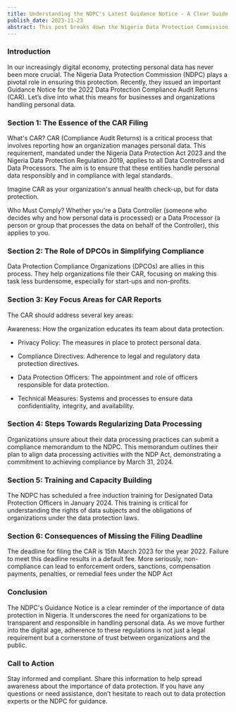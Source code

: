 ```yaml
---
title: Understanding the NDPC's Latest Guidance Notice - A Clear Guide for Businesses
publish_date: 2023-11-23 
abstract: This post breaks down the Nigeria Data Protection Commission's (NDPC) recent Guidance Notice, aimed at helping businesses understand and comply with the 2022 Data Protection Compliance Audit Returns. We'll simplify the legal jargon, explain what this means for your business, and provide practical tips to navigate these new data protection regulations easily.
---
```


### Introduction

In our increasingly digital economy, protecting personal data has never been more crucial. The Nigeria Data Protection Commission (NDPC) plays a pivotal role in ensuring this protection. Recently, they issued an important Guidance Notice for the 2022 Data Protection Compliance Audit Returns (CAR). Let’s dive into what this means for businesses and organizations handling personal data.

### Section 1: The Essence of the CAR Filing

What's CAR?
CAR (Compliance Audit Returns) is a critical process that involves reporting how an organization manages personal data. This requirement, mandated under the Nigeria Data Protection Act 2023 and the Nigeria Data Protection Regulation 2019, applies to all Data Controllers and Data Processors. The aim is to ensure that these entities handle personal data responsibly and in compliance with legal standards.

Imagine CAR as your organization's annual health check-up, but for data protection.

Who Must Comply?
Whether you're a Data Controller (someone who decides why and how personal data is processed) or a Data Processor (a person or group that processes the data on behalf of the Controller), this applies to you.

### Section 2: The Role of DPCOs in Simplifying Compliance

Data Protection Compliance Organizations (DPCOs) are allies in this process. They help organizations file their CAR, focusing on making this task less burdensome, especially for start-ups and non-profits.

### Section 3: Key Focus Areas for CAR Reports

The CAR should address several key areas:

Awareness: How the organization educates its team about data protection.

- Privacy Policy: The measures in place to protect personal data.

- Compliance Directives: Adherence to legal and regulatory data protection directives.

- Data Protection Officers: The appointment and role of officers responsible for data protection.

- Technical Measures: Systems and processes to ensure data confidentiality, integrity, and availability.


### Section 4: Steps Towards Regularizing Data Processing

Organizations unsure about their data processing practices can submit a compliance memorandum to the NDPC. This memorandum outlines their plan to align data processing activities with the NDP Act, demonstrating a commitment to achieving compliance by March 31, 2024.

### Section 5: Training and Capacity Building

The NDPC has scheduled a free induction training for Designated Data Protection Officers in January 2024. This training is critical for understanding the rights of data subjects and the obligations of organizations under the data protection laws.

### Section 6: Consequences of Missing the Filing Deadline

The deadline for filing the CAR is 15th March 2023 for the year 2022. Failure to meet this deadline results in a default fee. More seriously, non-compliance can lead to enforcement orders, sanctions, compensation payments, penalties, or remedial fees under the NDP Act

### Conclusion

The NDPC's Guidance Notice is a clear reminder of the importance of data protection in Nigeria. It underscores the need for organizations to be transparent and responsible in handling personal data. As we move further into the digital age, adherence to these regulations is not just a legal requirement but a cornerstone of trust between organizations and the public.

### Call to Action

Stay informed and compliant. Share this information to help spread awareness about the importance of data protection. If you have any questions or need assistance, don’t hesitate to reach out to data protection experts or the NDPC for guidance.
